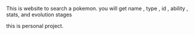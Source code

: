 This is website to search a pokemon.
you will get name , type , id , ability , stats, and evolution stages

this is personal project.
